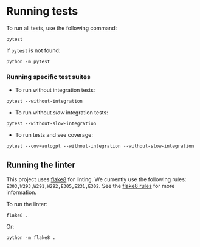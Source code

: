# Running tests

To run all tests, use the following command:

```shell
pytest
```

If `pytest` is not found:

```shell
python -m pytest
```

### Running specific test suites

- To run without integration tests:

```shell
pytest --without-integration
```

- To run without *slow* integration tests:

```shell
pytest --without-slow-integration
```

- To run tests and see coverage:

```shell
pytest --cov=autogpt --without-integration --without-slow-integration
```

## Running the linter

This project uses [flake8](https://flake8.pycqa.org/en/latest/) for linting.
We currently use the following rules: `E303,W293,W291,W292,E305,E231,E302`.
See the [flake8 rules](https://www.flake8rules.com/) for more information.

To run the linter:

```shell
flake8 .
```

Or:

```shell
python -m flake8 .
```
